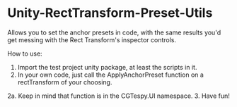 # Unity-RectTransform-Preset-Utils
Allows you to set the anchor presets in code, with the same results you'd get messing with the Rect Transform's inspector controls.

How to use:

1. Import the test project unity package, at least the scripts in it.
2. In your own code, just call the ApplyAnchorPreset function on a rectTransform of your choosing.

2a. Keep in mind that function is in the CGTespy.UI namespace.
3. Have fun!
